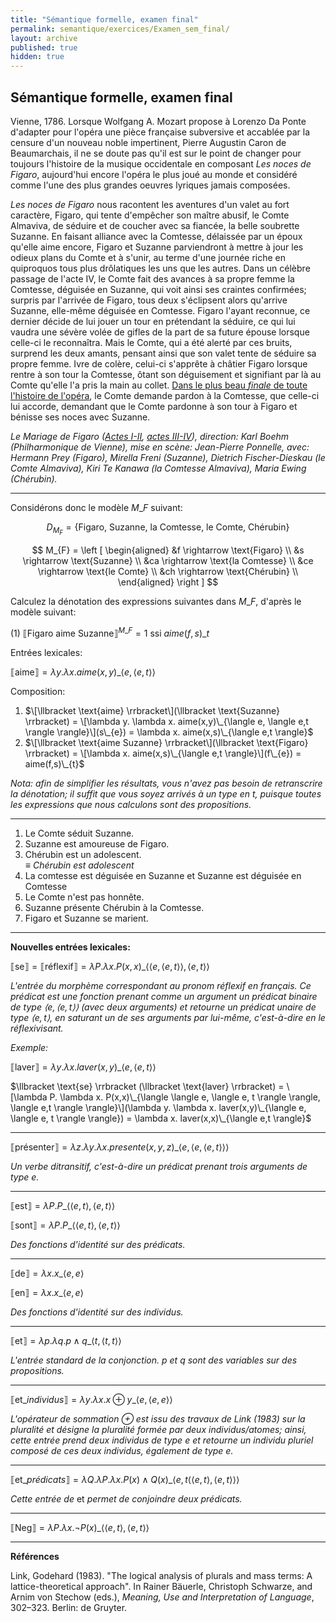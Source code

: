 ```yaml
---
title: "Sémantique formelle, examen final"
permalink: semantique/exercices/Examen_sem_final/
layout: archive
published: true
hidden: true
---
```


## Sémantique formelle, examen final

Vienne, 1786. Lorsque Wolfgang A. Mozart propose à Lorenzo Da Ponte d'adapter pour l'opéra une pièce française subversive et accablée par la censure d'un nouveau noble impertinent, Pierre Augustin Caron de Beaumarchais, il ne se doute pas qu'il est sur le point de changer pour toujours l'histoire de la musique occidentale en composant *Les noces de Figaro*, aujourd'hui encore l'opéra le plus joué au monde et considéré comme l'une des plus grandes oeuvres lyriques jamais composées.

*Les noces de Figaro* nous racontent les aventures d'un valet au fort caractère, Figaro, qui tente d'empêcher son maître abusif, le Comte Almaviva, de séduire et de coucher avec sa fiancée, la belle soubrette Suzanne. En faisant alliance avec la Comtesse, délaissée par un époux qu'elle aime encore, Figaro et Suzanne parviendront à mettre à jour les odieux plans du Comte et à s'unir, au terme d'une journée riche en quiproquos tous plus drôlatiques les uns que les autres. Dans un célèbre passage de l'acte IV, le Comte fait des avances à sa propre femme la Comtesse, déguisée en Suzanne, qui voit ainsi ses craintes confirmées; surpris par l'arrivée de Figaro, tous deux s'éclipsent alors qu'arrive Suzanne, elle-même déguisée en Comtesse. Figaro l'ayant reconnue, ce dernier décide de lui jouer un tour en prétendant la séduire, ce qui lui vaudra une sévère volée de gifles de la part de sa future épouse lorsque celle-ci le reconnaîtra. Mais le Comte, qui a été alerté par ces bruits, surprend les deux amants, pensant ainsi que son valet tente de séduire sa propre femme. Ivre de colère, celui-ci s'apprête à châtier Figaro lorsque rentre à son tour la Comtesse, ôtant son déguisement et signifiant par là au Comte qu'elle l'a pris la main au collet. [Dans le plus beau *finale* de toute l'histoire de l'opéra](https://www.youtube.com/watch?v=aE5EtS-b2pc), le Comte demande pardon à la Comtesse, que celle-ci lui accorde, demandant que le Comte pardonne à son tour à Figaro et bénisse ses noces avec Suzanne.

*Le Mariage de Figaro ([Actes I-II](https://www.youtube.com/watch?v=cN0-kbBSDHY), [actes III-IV](https://www.youtube.com/watch?v=aE5EtS-b2pc)), direction: Karl Boehm (Philharmonique de Vienne), mise en scène: Jean-Pierre Ponnelle, avec: Hermann Prey (Figaro), Mirella Freni (Suzanne), Dietrich Fischer-Dieskau (le Comte Almaviva), Kiri Te Kanawa (la Comtesse Almaviva), Maria Ewing (Chérubin).*

---

Considérons donc le modèle $M\_{F}$ suivant:

$$
D_{M_{F}} = \{ \text{Figaro, Suzanne, la Comtesse, le Comte, Chérubin}
\}
$$

$$
M_{F} =
\left [ \begin{aligned}
  &f \rightarrow \text{Figaro} \\
  &s \rightarrow \text{Suzanne} \\
  &ca \rightarrow \text{la Comtesse} \\
  &ce \rightarrow \text{le Comte} \\
  &ch \rightarrow \text{Chérubin} \\
\end{aligned} \right ]
$$

Calculez la dénotation des expressions suivantes dans $M\_{F}$, d'après le modèle suivant:

(1) $\llbracket \text{Figaro aime Suzanne} \rrbracket^{M\_{F}} = 1$ ssi $aime(f,s)\_{t}$

Entrées lexicales:

$\llbracket \text{aime} \rrbracket = \lambda y. \lambda x. aime(x,y)\_{\langle e, \langle e,t \rangle \rangle}$

Composition:

1. $\[\llbracket \text{aime} \rrbracket\](\llbracket \text{Suzanne} \rrbracket) = \[\lambda y. \lambda x. aime(x,y)\_{\langle e, \langle e,t \rangle \rangle}\](s\_{e}) = \lambda x. aime(x,s)\_{\langle e,t \rangle}$
2. $\[\llbracket \text{aime Suzanne} \rrbracket\](\llbracket \text{Figaro} \rrbracket) = \[\lambda x. aime(x,s)\_{\langle e,t \rangle}\](f\_{e}) = aime(f,s)\_{t}$

*Nota: afin de simplifier les résultats, vous n'avez pas besoin de retranscrire la dénotation; il suffit que vous soyez arrivés à un type en $t$, puisque toutes les expressions que nous calculons sont des propositions.*

---

1. Le Comte séduit Suzanne.
2. Suzanne est amoureuse de Figaro.
3. Chérubin est un adolescent.  
   *$\equiv$ Chérubin est adolescent*
4. La comtesse est déguisée en Suzanne et Suzanne est déguisée en Comtesse
5. Le Comte n'est pas honnête.
6. Suzanne présente Chérubin à la Comtesse.
7. Figaro et Suzanne se marient.

---

**Nouvelles entrées lexicales:**

$\llbracket \text{se} \rrbracket = \llbracket \text{réflexif} \rrbracket = \lambda P. \lambda x. P(x,x)\_{\langle \langle e, \langle e, t \rangle \rangle, \langle e,t \rangle \rangle}$

*L'entrée du morphème correspondant au pronom réflexif en français. Ce prédicat est une fonction prenant comme un argument un prédicat binaire de type $\langle e, \langle e,t \rangle \rangle$ (avec deux arguments) et retourne un prédicat unaire de type $\langle e,t \rangle$, en saturant un de ses arguments par lui-même, c'est-à-dire en le réflexivisant.*

*Exemple:*

$\llbracket \text{laver} \rrbracket = \lambda y. \lambda x. laver(x,y)\_{\langle e, \langle e, t \rangle \rangle}$

$\llbracket \text{se} \rrbracket (\llbracket \text{laver} \rrbracket) = \[\lambda P. \lambda x. P(x,x)\_{\langle \langle e, \langle e, t \rangle \rangle, \langle e,t \rangle \rangle}\](\lambda y. \lambda x. laver(x,y)\_{\langle e, \langle e, t \rangle \rangle}) = \lambda x. laver(x,x)\_{\langle e,t \rangle}$

---

$\llbracket \text{présenter} \rrbracket = \lambda z. \lambda y. \lambda x. presente(x,y,z)\_{\langle e, \langle e, \langle e,t \rangle \rangle \rangle}$

*Un verbe ditransitif, c'est-à-dire un prédicat prenant trois arguments de type $e$.*

---

$\llbracket \text{est} \rrbracket = \lambda P. P\_{\langle \langle e,t \rangle, \langle e,t \rangle \rangle}$  

$\llbracket \text{sont} \rrbracket = \lambda P. P\_{\langle \langle e,t \rangle, \langle e,t \rangle \rangle}$  

*Des fonctions d'identité sur des prédicats.*

---

$\llbracket \text{de} \rrbracket = \lambda x.x\_{\langle e,e \rangle}$  

$\llbracket \text{en} \rrbracket = \lambda x.x\_{\langle e,e \rangle}$

*Des fonctions d'identité sur des individus.*

---

$\llbracket \text{et} \rrbracket = \lambda p. \lambda q. p \land q\_{\langle t, \langle t,t \rangle \rangle}$

*L'entrée standard de la conjonction. $p$ et $q$ sont des variables sur des propositions.*

---

$\llbracket \text{et}\_{individus} \rrbracket = \lambda y. \lambda x. x \oplus y\_{\langle e, \langle e,e \rangle \rangle}$  

*L'opérateur de sommation $\oplus$ est issu des travaux de Link (1983) sur la pluralité et désigne la pluralité formée par deux individus/atomes; ainsi, cette entrée prend deux individus de type $e$ et retourne un individu pluriel composé de ces deux individus, également de type $e$.*

---

$\llbracket \text{et}\_{prédicats} \rrbracket = \lambda Q. \lambda P. \lambda x. P(x) \land Q(x)\_{\langle e,t \langle \langle e,t \rangle, \langle e,t \rangle \rangle \rangle}$  

*Cette entrée de* et *permet de conjoindre deux prédicats.*

---

$\llbracket \text{Neg} \rrbracket = \lambda P. \lambda x. \neg P(x)\_{\langle \langle e,t \rangle, \langle e,t \rangle \rangle}$

---

**Références**

Link, Godehard (1983). "The logical analysis of plurals and mass terms: A lattice-theoretical approach". In Rainer Bäuerle, Christoph Schwarze, and Arnim von Stechow (eds.), *Meaning, Use and Interpretation of Language*, 302–323. Berlin: de Gruyter.
